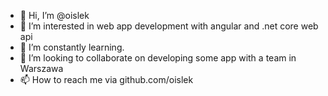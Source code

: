 - 👋 Hi, I’m @oislek
- 👀 I’m interested in web app development with angular and .net core web api
- 🌱 I’m constantly learning.
- 💞️ I’m looking to collaborate on developing some app with a team in Warszawa
- 📫 How to reach me via github.com/oislek
